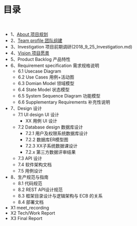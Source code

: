 # [](#TOC)目录

&nbsp;&nbsp; 

* 1、[About 项目规划](2018_9_24_About.md)
* 2、[Team profile 团队组建](2018_9_23_team_profile.md)
* 3、Investigation 项目前期调研(2018_9_25_Investigation.md)
* 4、[Vision 项目愿景](2018_9_25_vision.md)
* 5、Product Backlog 产品特性
* 6、Requirement specification 需求规格说明
    - 6.1 Usecase Diagram
    - 6.2 Use Cases 用例+活动图
    - 6.3 Domian Model 领域模型
    - 6.4 State Model 状态模型
    - 6.5 System Sequence Diagram 功能模型
    - 6.6 Supplementary Requirements 补充性说明
* 7、Design 设计
    - 7.1 UI design UI 设计
        - XX 用例 UI 设计
    - 7.2 Database design 数据库设计
        - 7.2.1 用户及权限系统数据库设计
        - 7.2.2 数据库ER模型图
        - 7.2.3 XX子系统数据课设计
        - 7.2.x 第三方数据评审结果
    - 7.3 API 设计
    - 7.4 软件架构文档
    - 7.5 用例设计
* 8、生产规范与指南
    - 8.1 代码规范
    - 8.2 REST API设计规范
    - 8.3 框架目录设计与逻辑架构与 ECB 的关系
    - 8.4 部署文档
* X1 meet_recording
* X2 Tech/Work Report
* X3 Final Report
